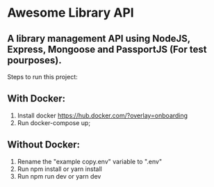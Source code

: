 # Awesome Library API

## A library management API using NodeJS, Express, Mongoose and PassportJS (For test pourposes).

Steps to run this project:

## With Docker:

1) Install docker https://hub.docker.com/?overlay=onboarding
2) Run docker-compose up;

## Without Docker:

1) Rename the "example copy.env" variable to ".env"
2) Run npm install or yarn install
3) Run npm run dev or yarn dev

